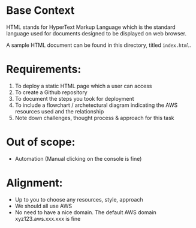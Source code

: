 # Base Context
HTML stands for HyperText Markup Language which is the standard language used for documents designed to be displayed on web browser. 

A sample HTML document can be found in this directory, titled `index.html`.

# Requirements: 

1. To deploy a static HTML page which a user can access
1. To create a Github repository
1. To document the steps you took for deployment
1. To include a flowchart / archetectural diagram indicating the AWS resources used and the relationship
1. Note down challenges, thought process & approach for this task

# Out of scope:
* Automation (Manual clicking on the console is fine)

# Alignment:
* Up to you to choose any resources, style, approach
* We should all use AWS
* No need to have a nice domain. The default AWS domain xyz123.aws.xxx.xxx is fine

